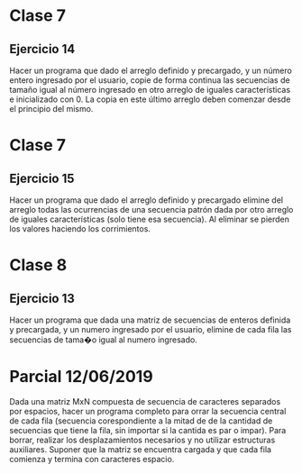 # Clase 7 

## Ejercicio 14 

Hacer un programa que dado el arreglo definido y precargado, y un número entero ingresado por el usuario, copie de forma continua las secuencias de tamaño igual al número ingresado en otro arreglo de iguales características e inicializado con 0. La copia en este último arreglo deben comenzar desde el principio del mismo.


# Clase 7 

## Ejercicio 15

Hacer un programa que dado el arreglo definido y precargado elimine del arreglo todas las ocurrencias de una secuencia patrón dada por otro arreglo de iguales características (solo tiene esa secuencia). Al eliminar se pierden los valores haciendo los corrimientos.


# Clase 8 

## Ejercicio 13

Hacer un programa que dada una matriz de secuencias de enteros definida y precargada, y un numero ingresado por el usuario, elimine de cada fila las secuencias de tama�o igual al numero ingresado.


# Parcial 12/06/2019

Dada una matriz MxN compuesta de secuencia de caracteres separados por espacios, hacer un programa completo para orrar la secuencia central de cada fila (secuencia corespondiente a la mitad de de la cantidad de secuencias que tiene la fila, sin importar si la cantida es par o impar). Para borrar, realizar los desplazamientos necesarios y no utilizar estructuras auxiliares. Suponer que la matriz se encuentra cargada y que cada fila comienza y termina con caracteres espacio.
